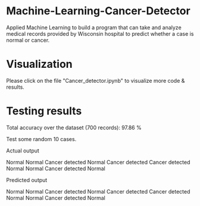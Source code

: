 # Machine-Learning-Cancer-Detector
Applied Machine Learning to build a program that can take and analyze medical records provided by Wisconsin hospital to predict whether a case is normal or cancer.

# Visualization
Please click on the file "Cancer_detector.ipynb" to visualize more code & results.

# Testing results
Total accuracy over the dataset (700 records): 97.86 %

Test some random 10 cases.

Actual output

Normal
Normal
Cancer detected
Normal
Cancer detected
Cancer detected
Normal
Normal
Cancer detected
Normal


Predicted output

Normal
Normal
Cancer detected
Normal
Cancer detected
Cancer detected
Normal
Normal
Cancer detected
Normal
